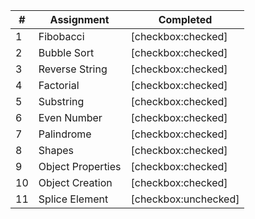 | # | Assignment | Completed |
| - | ---------- | --------- |
| 1 | Fibobacci | [checkbox:checked] |
| 2 | Bubble Sort | [checkbox:checked] |
| 3 | Reverse String | [checkbox:checked] |
| 4 | Factorial | [checkbox:checked] |
| 5 | Substring | [checkbox:checked] |
| 6 | Even Number | [checkbox:checked] |
| 7 | Palindrome | [checkbox:checked] |
| 8 | Shapes | [checkbox:checked] |
| 9 | Object Properties | [checkbox:checked] |
| 10 | Object Creation | [checkbox:checked] |
| 11 | Splice Element | [checkbox:unchecked] |